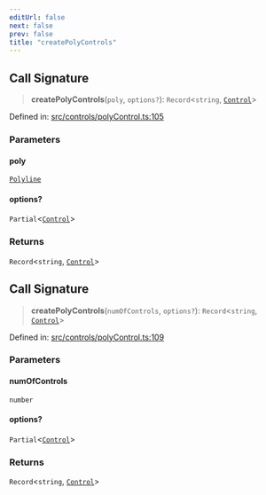 ```yaml
---
editUrl: false
next: false
prev: false
title: "createPolyControls"
---
```


## Call Signature

> **createPolyControls**(`poly`, `options?`): `Record`\<`string`, [`Control`](/api/classes/control/)\>

Defined in: [src/controls/polyControl.ts:105](https://github.com/fabricjs/fabric.js/blob/977f797255d8c56b5b68360b0d45bed33697d2e8/src/controls/polyControl.ts#L105)

### Parameters

#### poly

[`Polyline`](/api/classes/polyline/)

#### options?

`Partial`\<[`Control`](/api/classes/control/)\>

### Returns

`Record`\<`string`, [`Control`](/api/classes/control/)\>

## Call Signature

> **createPolyControls**(`numOfControls`, `options?`): `Record`\<`string`, [`Control`](/api/classes/control/)\>

Defined in: [src/controls/polyControl.ts:109](https://github.com/fabricjs/fabric.js/blob/977f797255d8c56b5b68360b0d45bed33697d2e8/src/controls/polyControl.ts#L109)

### Parameters

#### numOfControls

`number`

#### options?

`Partial`\<[`Control`](/api/classes/control/)\>

### Returns

`Record`\<`string`, [`Control`](/api/classes/control/)\>
